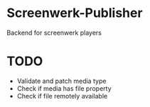 # Screenwerk-Publisher
Backend for screenwerk players


# TODO

- Validate and patch media type
- Check if media has file property
- Check if file remotely available
